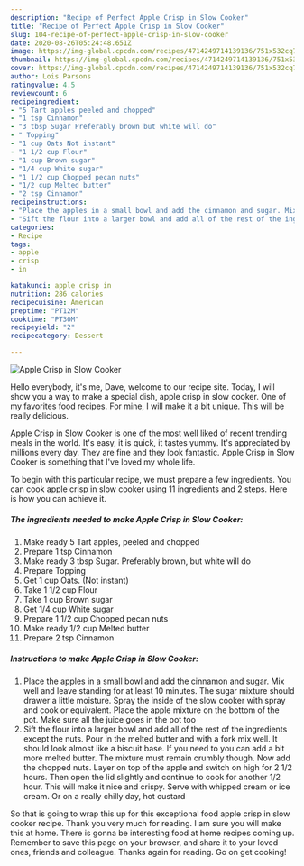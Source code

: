 ```yaml
---
description: "Recipe of Perfect Apple Crisp in Slow Cooker"
title: "Recipe of Perfect Apple Crisp in Slow Cooker"
slug: 104-recipe-of-perfect-apple-crisp-in-slow-cooker
date: 2020-08-26T05:24:48.651Z
image: https://img-global.cpcdn.com/recipes/4714249714139136/751x532cq70/apple-crisp-in-slow-cooker-recipe-main-photo.jpg
thumbnail: https://img-global.cpcdn.com/recipes/4714249714139136/751x532cq70/apple-crisp-in-slow-cooker-recipe-main-photo.jpg
cover: https://img-global.cpcdn.com/recipes/4714249714139136/751x532cq70/apple-crisp-in-slow-cooker-recipe-main-photo.jpg
author: Lois Parsons
ratingvalue: 4.5
reviewcount: 6
recipeingredient:
- "5 Tart apples peeled and chopped"
- "1 tsp Cinnamon"
- "3 tbsp Sugar Preferably brown but white will do"
- " Topping"
- "1 cup Oats Not instant"
- "1 1/2 cup Flour"
- "1 cup Brown sugar"
- "1/4 cup White sugar"
- "1 1/2 cup Chopped pecan nuts"
- "1/2 cup Melted butter"
- "2 tsp Cinnamon"
recipeinstructions:
- "Place the apples in a small bowl and add the cinnamon and sugar. Mix well and leave standing for at least 10 minutes. The sugar mixture should drawer a little moisture. Spray the inside of the slow cooker with spray and cook or equivalent. Place the apple mixture on the bottom of the pot. Make sure all the juice goes in the pot too"
- "Sift the flour into a larger bowl and add all of the rest of the ingredients except the nuts. Pour in the melted butter and with a fork mix well. It should look almost like a biscuit base. If you need to you can add a bit more melted butter. The mixture must remain crumbly though. Now add the chopped nuts. Layer on top of the apple and switch on high for 2 1/2 hours. Then open the lid slightly and continue to cook for another 1/2 hour. This will make it nice and crispy. Serve with whipped cream or ice cream. Or on a really chilly day, hot custard"
categories:
- Recipe
tags:
- apple
- crisp
- in

katakunci: apple crisp in 
nutrition: 286 calories
recipecuisine: American
preptime: "PT12M"
cooktime: "PT30M"
recipeyield: "2"
recipecategory: Dessert

---
```



![Apple Crisp in Slow Cooker](https://img-global.cpcdn.com/recipes/4714249714139136/751x532cq70/apple-crisp-in-slow-cooker-recipe-main-photo.jpg)

Hello everybody, it's me, Dave, welcome to our recipe site. Today, I will show you a way to make a special dish, apple crisp in slow cooker. One of my favorites food recipes. For mine, I will make it a bit unique. This will be really delicious.

Apple Crisp in Slow Cooker is one of the most well liked of recent trending meals in the world. It's easy, it is quick, it tastes yummy. It's appreciated by millions every day. They are fine and they look fantastic. Apple Crisp in Slow Cooker is something that I've loved my whole life.




To begin with this particular recipe, we must prepare a few ingredients. You can cook apple crisp in slow cooker using 11 ingredients and 2 steps. Here is how you can achieve it.

##### The ingredients needed to make Apple Crisp in Slow Cooker:

1. Make ready 5 Tart apples, peeled and chopped
1. Prepare 1 tsp Cinnamon
1. Make ready 3 tbsp Sugar. Preferably brown, but white will do
1. Prepare  Topping
1. Get 1 cup Oats. (Not instant)
1. Take 1 1/2 cup Flour
1. Take 1 cup Brown sugar
1. Get 1/4 cup White sugar
1. Prepare 1 1/2 cup Chopped pecan nuts
1. Make ready 1/2 cup Melted butter
1. Prepare 2 tsp Cinnamon




##### Instructions to make Apple Crisp in Slow Cooker:

1. Place the apples in a small bowl and add the cinnamon and sugar. Mix well and leave standing for at least 10 minutes. The sugar mixture should drawer a little moisture. Spray the inside of the slow cooker with spray and cook or equivalent. Place the apple mixture on the bottom of the pot. Make sure all the juice goes in the pot too
1. Sift the flour into a larger bowl and add all of the rest of the ingredients except the nuts. Pour in the melted butter and with a fork mix well. It should look almost like a biscuit base. If you need to you can add a bit more melted butter. The mixture must remain crumbly though. Now add the chopped nuts. Layer on top of the apple and switch on high for 2 1/2 hours. Then open the lid slightly and continue to cook for another 1/2 hour. This will make it nice and crispy. Serve with whipped cream or ice cream. Or on a really chilly day, hot custard




So that is going to wrap this up for this exceptional food apple crisp in slow cooker recipe. Thank you very much for reading. I am sure you will make this at home. There is gonna be interesting food at home recipes coming up. Remember to save this page on your browser, and share it to your loved ones, friends and colleague. Thanks again for reading. Go on get cooking!
